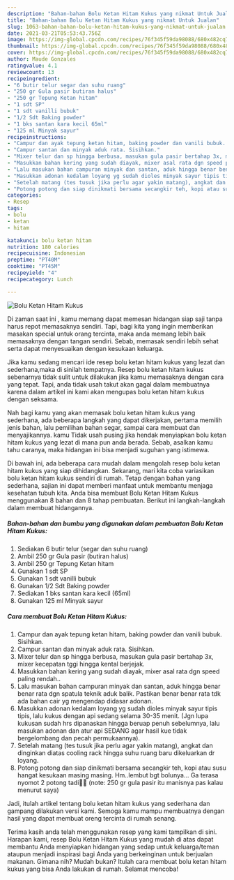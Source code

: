 ```yaml
---
description: "Bahan-bahan Bolu Ketan Hitam Kukus yang nikmat Untuk Jualan"
title: "Bahan-bahan Bolu Ketan Hitam Kukus yang nikmat Untuk Jualan"
slug: 1063-bahan-bahan-bolu-ketan-hitam-kukus-yang-nikmat-untuk-jualan
date: 2021-03-21T05:53:43.756Z
image: https://img-global.cpcdn.com/recipes/76f345f59da98088/680x482cq70/bolu-ketan-hitam-kukus-foto-resep-utama.jpg
thumbnail: https://img-global.cpcdn.com/recipes/76f345f59da98088/680x482cq70/bolu-ketan-hitam-kukus-foto-resep-utama.jpg
cover: https://img-global.cpcdn.com/recipes/76f345f59da98088/680x482cq70/bolu-ketan-hitam-kukus-foto-resep-utama.jpg
author: Maude Gonzales
ratingvalue: 4.1
reviewcount: 13
recipeingredient:
- "6 butir telur segar dan suhu ruang"
- "250 gr Gula pasir butiran halus"
- "250 gr Tepung Ketan hitam"
- "1 sdt SP"
- "1 sdt vanilli bubuk"
- "1/2 Sdt Baking powder"
- "1 bks santan kara kecil 65ml"
- "125 ml Minyak sayur"
recipeinstructions:
- "Campur dan ayak tepung ketan hitam, baking powder dan vanili bubuk. Sisihkan."
- "Campur santan dan minyak aduk rata. Sisihkan."
- "Mixer telur dan sp hingga berbusa, masukan gula pasir bertahap 3x, mixer kecepatan tggi hingga kental berjejak."
- "Masukkan bahan kering yang sudah diayak, mixer asal rata dgn speed paling rendah.."
- "Lalu masukan bahan campuran minyak dan santan, aduk hingga benar benar rata dgn spatula teknik aduk balik. Pastikan benar benar rata tdk ada bahan cair yg mengendap didasar adonan."
- "Masukkan adonan kedalam loyang yg sudah dioles minyak sayur tipis tipis, lalu kukus dengan api sedang selama 30-35 menit. (Jgn lupa kukusan sudah hrs dipanaskan hingga beruap penuh sebelumnya, lalu masukan adonan dan atur api SEDANG agar hasil kue tidak bergelombang dan pecah permukaannya)."
- "Setelah matang (tes tusuk jika perlu agar yakin matang), angkat dan dinginkan diatas cooling rack hingga suhu ruang baru dikeluarkan dr loyang."
- "Potong potong dan siap dinikmati bersama secangkir teh, kopi atau susu hangat kesukaan masing masing. Hm..lembut bgt bolunya... Ga terasa nyomot 2 potong tadi😬😆 (note: 250 gr gula pasir itu manisnya pas kalau menurut saya)"
categories:
- Resep
tags:
- bolu
- ketan
- hitam

katakunci: bolu ketan hitam 
nutrition: 180 calories
recipecuisine: Indonesian
preptime: "PT40M"
cooktime: "PT45M"
recipeyield: "4"
recipecategory: Lunch

---
```



![Bolu Ketan Hitam Kukus](https://img-global.cpcdn.com/recipes/76f345f59da98088/680x482cq70/bolu-ketan-hitam-kukus-foto-resep-utama.jpg)

Di zaman  saat ini , kamu memang dapat memesan hidangan siap saji tanpa harus repot memasaknya sendiri. Tapi, bagi kita yang ingin memberikan masakan special untuk orang tercinta, maka anda memang lebih baik memasaknya dengan tangan sendiri. Sebab, memasak sendiri lebih sehat serta dapat menyesuaikan dengan kesukaan keluarga.

Jika kamu sedang mencari ide resep bolu ketan hitam kukus yang lezat dan sederhana,maka di sinilah tempatnya. Resep bolu ketan hitam kukus  sebenarnya tidak sulit untuk dilakukan jika kamu memasaknya dengan cara yang tepat. Tapi, anda tidak usah takut akan gagal dalam membuatnya 
karena dalam artikel ini kami akan mengupas bolu ketan hitam kukus dengan seksama.  



Nah bagi kamu yang akan memasak bolu ketan hitam kukus yang sederhana, ada beberapa langkah yang dapat dikerjakan, pertama memilih jenis bahan, lalu pemilihan bahan segar, sampai cara membuat dan menyajikannya. kamu Tidak usah pusing jika hendak menyiapkan bolu ketan hitam kukus yang lezat di mana pun anda berada. Sebab, asalkan kamu  tahu caranya, maka hidangan ini bisa menjadi suguhan yang istimewa.

Di bawah ini, ada beberapa cara mudah dalam mengolah resep bolu ketan hitam kukus yang siap dihidangkan. Sekarang, mari kita coba variasikan bolu ketan hitam kukus sendiri di rumah. Tetap dengan bahan yang sederhana, sajian ini dapat memberi manfaat untuk membantu menjaga kesehatan tubuh kita. Anda bisa membuat Bolu Ketan Hitam Kukus menggunakan 8 bahan dan 8 tahap pembuatan. Berikut ini langkah-langkah dalam membuat hidangannya.

<!--inarticleads1-->

##### Bahan-bahan dan bumbu yang digunakan dalam pembuatan Bolu Ketan Hitam Kukus:

1. Sediakan 6 butir telur (segar dan suhu ruang)
1. Ambil 250 gr Gula pasir (butiran halus)
1. Ambil 250 gr Tepung Ketan hitam
1. Gunakan 1 sdt SP
1. Gunakan 1 sdt vanilli bubuk
1. Gunakan 1/2 Sdt Baking powder
1. Sediakan 1 bks santan kara kecil (65ml)
1. Gunakan 125 ml Minyak sayur




<!--inarticleads2-->

##### Cara membuat Bolu Ketan Hitam Kukus:

1. Campur dan ayak tepung ketan hitam, baking powder dan vanili bubuk. Sisihkan.
1. Campur santan dan minyak aduk rata. Sisihkan.
1. Mixer telur dan sp hingga berbusa, masukan gula pasir bertahap 3x, mixer kecepatan tggi hingga kental berjejak.
1. Masukkan bahan kering yang sudah diayak, mixer asal rata dgn speed paling rendah..
1. Lalu masukan bahan campuran minyak dan santan, aduk hingga benar benar rata dgn spatula teknik aduk balik. Pastikan benar benar rata tdk ada bahan cair yg mengendap didasar adonan.
1. Masukkan adonan kedalam loyang yg sudah dioles minyak sayur tipis tipis, lalu kukus dengan api sedang selama 30-35 menit. (Jgn lupa kukusan sudah hrs dipanaskan hingga beruap penuh sebelumnya, lalu masukan adonan dan atur api SEDANG agar hasil kue tidak bergelombang dan pecah permukaannya).
1. Setelah matang (tes tusuk jika perlu agar yakin matang), angkat dan dinginkan diatas cooling rack hingga suhu ruang baru dikeluarkan dr loyang.
1. Potong potong dan siap dinikmati bersama secangkir teh, kopi atau susu hangat kesukaan masing masing. Hm..lembut bgt bolunya... Ga terasa nyomot 2 potong tadi😬😆 (note: 250 gr gula pasir itu manisnya pas kalau menurut saya)




Jadi, itulah artikel tentang  bolu ketan hitam kukus  yang sederhana dan gampang dilakukan versi kami. Semoga kamu mampu membuatnya dengan hasil yang dapat membuat oreng tercinta di rumah senang. 

Terima kasih anda telah menggunakan resep yang kami tampilkan di sini. Harapan kami, resep  Bolu Ketan Hitam Kukus yang mudah di atas dapat membantu Anda menyiapkan hidangan yang sedap untuk keluarga/teman ataupun menjadi inspirasi bagi Anda yang berkeinginan untuk berjualan makanan. Gimana nih? Mudah bukan? Itulah cara membuat bolu ketan hitam kukus yang bisa Anda lakukan di rumah. Selamat mencoba!

